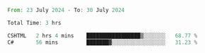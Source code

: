 <!--START_SECTION:waka-->

```rust
From: 23 July 2024 - To: 30 July 2024

Total Time: 3 hrs

CSHTML   2 hrs 4 mins    █████████████████▒░░░░░░░   68.77 %
C#       56 mins         ███████▓░░░░░░░░░░░░░░░░░   31.23 %
```

<!--END_SECTION:waka-->
